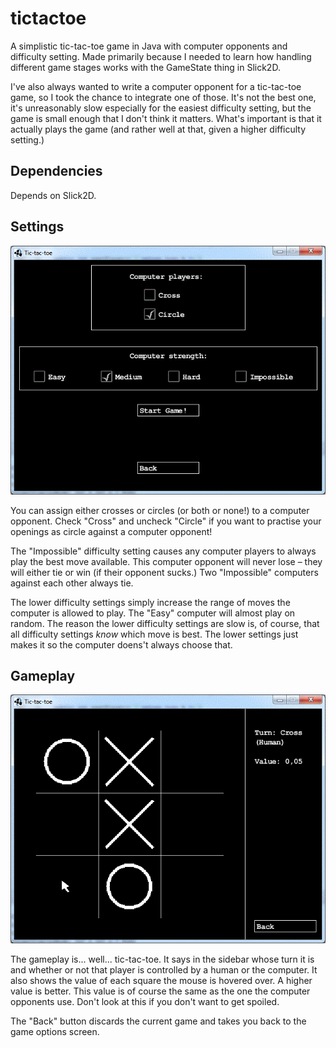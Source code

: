 tictactoe
=========

A simplistic tic-tac-toe game in Java with computer opponents and difficulty
setting. Made primarily because I needed to learn how handling different
game stages works with the GameState thing in Slick2D.

I've also always wanted to write a computer opponent for a tic-tac-toe game,
so I took the chance to integrate one of those. It's not the best one, it's
unreasonably slow especially for the easiest difficulty setting, but the game
is small enough that I don't think it matters. What's important is that it
actually plays the game (and rather well at that, given a higher difficulty
setting.)


Dependencies
------------

Depends on Slick2D.


Settings
--------

![Options window](https://raw.githubusercontent.com/kqr/tictactoe/master/settings.gif "Options window")

You can assign either crosses or circles (or both or none!) to a computer
opponent. Check "Cross" and uncheck "Circle" if you want to practise your
openings as circle against a computer opponent!

The "Impossible" difficulty setting causes any computer players to always
play the best move available. This computer opponent will never lose – they
will either tie or win (if their opponent sucks.) Two "Impossible" computers
against each other always tie.

The lower difficulty settings simply increase the range of moves the
computer is allowed to play. The "Easy" computer will almost play on random.
The reason the lower difficulty settings are slow is, of course, that all
difficulty settings *know* which move is best. The lower settings just
makes it so the computer doens't always choose that.


Gameplay
--------

![Gameplay screenshot](https://raw.githubusercontent.com/kqr/tictactoe/master/gameplay.gif "Gamesplay screenshot")

The gameplay is... well... tic-tac-toe. It says in the sidebar whose turn
it is and whether or not that player is controlled by a human or the
computer. It also shows the value of each square the mouse is hovered over.
A higher value is better. This value is of course the same as the one the
computer opponents use. Don't look at this if you don't want to get spoiled.

The "Back" button discards the current game and takes you back to the game
options screen.

